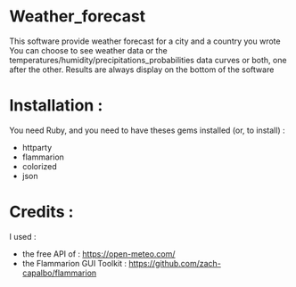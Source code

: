# Weather_forecast

This software provide weather forecast for a city and a country you wrote
You can choose to see weather data or the temperatures/humidity/precipitations_probabilities data curves
or both, one after the other.
Results are always display on the bottom of the software

# Installation :
You need Ruby, and you need to have theses gems installed (or, to install) :
- httparty
- flammarion
- colorized
- json

# Credits :
I used :
- the free API of : https://open-meteo.com/
- the Flammarion GUI Toolkit : https://github.com/zach-capalbo/flammarion
